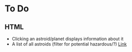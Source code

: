 # To Do

## HTML
- Clicking an astroid/planet displays information about it 
- A list of all astroids (filter for potential hazardous/?)
[Link](https://cientos.tresjs.org/guide/misc/html-component.html#html)
